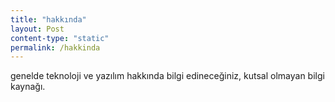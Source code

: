 ```yaml
---
title: "hakkında"
layout: Post
content-type: "static"
permalink: /hakkinda
---
```


genelde teknoloji ve yazılım hakkında bilgi edineceğiniz, kutsal olmayan bilgi kaynağı.
